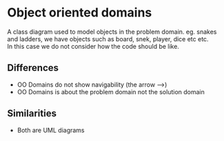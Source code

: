 # Object oriented domains

A class diagram used to model objects in the problem domain. eg. snakes and ladders, we have objects such as board, snek, player, dice etc etc.  
In this case we do not consider how the code should be like.

## Differences

- OO Domains do not show navigability (the arrow -->)
- OO Domains is about the problem domain not the solution domain

## Similarities
- Both are UML diagrams
